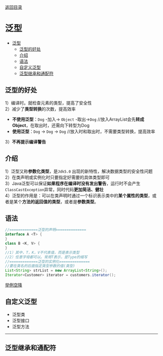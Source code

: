 [返回目录](index.md)
# 泛型
- [泛型](#泛型)
  - [泛型的好处](#泛型的好处)
  - [介绍](#介绍)
  - [语法](#语法)
  - [自定义泛型](#自定义泛型)
  - [泛型继承和通配符](#泛型继承和通配符)

## 泛型的好处
1）编译时。就检查元素的类型，提高了安全性  
2）减少了**类型转换**的次数，提高效率

- **不使用泛型**：`Dog` -加入-> `Object` -取出->`Dog` //放入ArrayList会先**转成Object**，在取出时，还需向下转型为Dog
- **使用泛型**：`Dog` -> `Dog` -> `Dog` //放入时和取出时，不需要类型转换，提高效率

3）**不再提示编译警告**
## 介绍
1）泛型又称**参数化类型**，是`Jdk5.0` 出现的新特性，解决数据类型的安全性问题  
2）在类声明或实例化时只要指定好需要的具体类型即可  
3）Java泛型可以保证**如果程序在编译时没有发出警告**，运行时不会产生`ClassCastException`异常，同时代码**更加简洁、健壮**  
4）泛型的作用是：可以在类声明时通过一个标识表示类中的**某个属性的类型**，或者是某个**方法的返回值的类型**，或者是**参数类型**。

## 语法
```java
//=============泛型的声明==============
interface A <T> {
}
class B <K, V> {
}
//1）其中，T，K，V不代表值，而是表示类型
//2）任意字母都可以。常用T表示，是Type的缩写
//=============泛型的实例化==============
//要在类名的后面指定类型参数的值(类型)
List<String> strList = new ArrayList<String>();
Iterator<Customer> iterator = customers.iterator();
```
[举例空降](https://www.bilibili.com/video/BV1fh411y7R8?t=242.5&p=557)

## 自定义泛型
- 泛型类
- 泛型接口
- 泛型方法
---
## 泛型继承和通配符